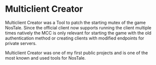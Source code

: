 # Multiclient Creator

Multiclient Creator was a Tool to patch the starting mutex of the game NosTale. Since the official client now supports running the client multiple times natively the MCC is only relevant for starting the game with the old authentication method or creating clients with modified endpoints for private servers.

Multiclient Creator was one of my first public projects and is one of the most known and used tools for NosTale.